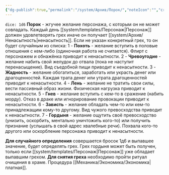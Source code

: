 ```yaml
---
{"dg-publish":true,"permalink":"/system/Архив/Порок/","noteIcon":"","created":"2025-08-21T13:47:25.625+03:00","updated":"2025-07-29T23:53:15.754+03:00"}
---
```


`dice: 1d6`
**Порок** - жгучее желание персонажа, с которым он не может совладать. Каждый день [[system/templates/Персонаж\|Персонаж]] должен удовлетворять грех иначе он получает [[system/Архив/Ненасытность\|ненасытность]]. Если не указан конкретный грех, то он будет случайным из списка:
1 - **Похоть** - желание вступить в половые отношения с кем-либо (одиночная работа не считается). Флирт с персонажем и обнажёнка приводит к ненасытности.
2 - **Чревоугодие** - желание набить свой желудок до отвала (пока не наступит перенасыщение). Вид съедобной пищи приводит к ненасытности.
3 - **Жадность** - желание обогатиться, заработать или украсть денег или драгоценностей. Каждая трата денег или утрата драгоценностей приводит к ненасытности.
4 - **Лень** - желание не тратить свои силы, вести пассивный образ жизни. Физическая нагрузка приводит к ненасытности.
5 - **Гнев** - желание вступить с кем-то в сражение (набить морду). Отказ в драке или игнорирование провокации приводит к ненасытности.
6 - **Зависть** - желание обладать чем-то или кем-то принадлежащим кому-то другому. Вид чужого превосходства приводит к ненасытности.
7 - **Гордыня** - желание ощутить своё превосходство (унизить, оскорбить, ментально уничтожить кого-то) или получить признание (услышать в свой адрес хвалебные речи). Похвала кого-то другого или оскорбление персонажа приводит к ненасытности.

**Для случайного определения** совершается бросок 1д6 и выпавшее значение, будет определять грех. Грех гордыня может быть получен, только если [[system/templates/Персонаж\|Персонаж]] уже обладает выпавшим грехом.
**Для снятия греха** необходимо пройти ритуал очищения в храме. Процедура [[Механика/Экономика/Экономика\|платная]].